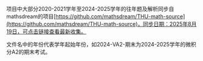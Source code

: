 项目中大部分2020-2021学年至2024-2025学年的往年题及解析同步自mathsdream的项目[https://github.com/mathsdream/THU-math-source](https://github.com/mathsdream/THU-math-source)，同步日期：2025年8月19日，可点击链接查看最新收集。

文件名中的年份代表学年起始年份，如2024-VA2-期末为2024-2025学年的微积分A2的期末考试。



